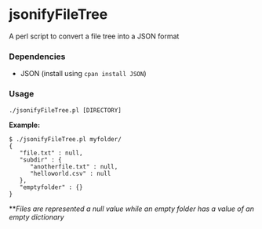 # jsonifyFileTree
A perl script to convert a file tree into a JSON format

### Dependencies
- JSON (install using `cpan install JSON`)

### Usage
`./jsonifyFileTree.pl [DIRECTORY]`

**Example:**
```
$ ./jsonifyFileTree.pl myfolder/
{
   "file.txt" : null,
   "subdir" : {
      "anotherfile.txt" : null,
      "helloworld.csv" : null
   },
   "emptyfolder" : {}
}
```
***Files are represented a null value while an empty folder has a value of an empty dictionary*
